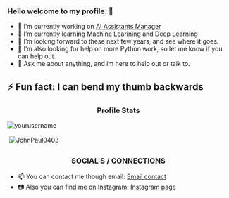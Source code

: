 ### Hello welcome to my profile. 👋

* 🔭 I’m currently working on [AI Assistants Manager](https://github.com/JohnPaul0403/assistants_manager)
* 🌱 I’m currently learning Machine Learining and Deep Learning
* 👯 I’m looking forward to these next few years, and see where it goes.
* 🤔 I’m also looking for help on more Python work, so let me know if you can help out.
* 💬 Ask me about anything, and im here to help out or talk to.

## ⚡ Fun fact: I can bend my thumb backwards

<h3 align="center">Profile Stats</h3>

<p align="left"> <img src="https://komarev.com/ghpvc/?username=JohnPaul0403" alt="yourusername" /> </p>

<p>&nbsp;<img align="center" src="https://github-readme-stats.vercel.app/api?username=JohnPaul0403&show_icons=true" alt="JohnPaul0403" /></p>

## <h3 align="center">SOCIAL'S / CONNECTIONS</h3>

* 📫 You can contact me though email: [Email contact](johpar2004@gmail.com)
* 📷 Also you can find me on Instagram: [Instagram page](https://www.instagram.com/jp_dev_0804?igsh=czBldWRiZXR0ZmVz&utm_source=qr)
